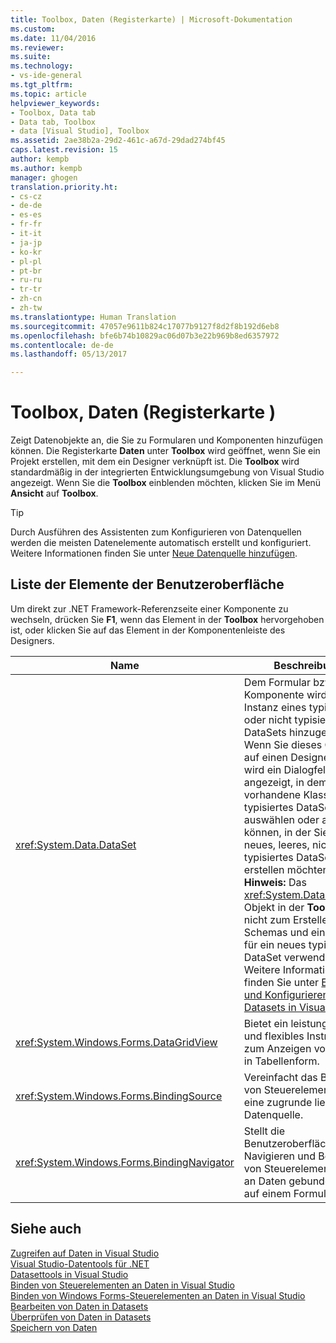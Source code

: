 ```yaml
---
title: Toolbox, Daten (Registerkarte) | Microsoft-Dokumentation
ms.custom: 
ms.date: 11/04/2016
ms.reviewer: 
ms.suite: 
ms.technology:
- vs-ide-general
ms.tgt_pltfrm: 
ms.topic: article
helpviewer_keywords:
- Toolbox, Data tab
- Data tab, Toolbox
- data [Visual Studio], Toolbox
ms.assetid: 2ae38b2a-29d2-461c-a67d-29dad274bf45
caps.latest.revision: 15
author: kempb
ms.author: kempb
manager: ghogen
translation.priority.ht:
- cs-cz
- de-de
- es-es
- fr-fr
- it-it
- ja-jp
- ko-kr
- pl-pl
- pt-br
- ru-ru
- tr-tr
- zh-cn
- zh-tw
ms.translationtype: Human Translation
ms.sourcegitcommit: 47057e9611b824c17077b9127f8d2f8b192d6eb8
ms.openlocfilehash: bfe6b74b10829ac06d07b3e22b969b8ed6357972
ms.contentlocale: de-de
ms.lasthandoff: 05/13/2017

---
```

# <a name="toolbox-data-tab"></a>Toolbox, Daten (Registerkarte )
Zeigt Datenobjekte an, die Sie zu Formularen und Komponenten hinzufügen können. Die Registerkarte **Daten** unter **Toolbox** wird geöffnet, wenn Sie ein Projekt erstellen, mit dem ein Designer verknüpft ist. Die **Toolbox** wird standardmäßig in der integrierten Entwicklungsumgebung von Visual Studio angezeigt. Wenn Sie die **Toolbox** einblenden möchten, klicken Sie im Menü **Ansicht** auf **Toolbox**.  
  
> [!TIP]
>  Durch Ausführen des Assistenten zum Konfigurieren von Datenquellen werden die meisten Datenelemente automatisch erstellt und konfiguriert. Weitere Informationen finden Sie unter [Neue Datenquelle hinzufügen](../../data-tools/add-new-data-sources.md).  
  
## <a name="ui-element-list"></a>Liste der Elemente der Benutzeroberfläche  
 Um direkt zur .NET Framework-Referenzseite einer Komponente zu wechseln, drücken Sie **F1**, wenn das Element in der **Toolbox** hervorgehoben ist, oder klicken Sie auf das Element in der Komponentenleiste des Designers.  
  
|Name|Beschreibung|  
|----------|-----------------|  
|<xref:System.Data.DataSet>|Dem Formular bzw. der Komponente wird eine Instanz eines typisierten oder nicht typisierten DataSets hinzugefügt. Wenn Sie dieses Objekt auf einen Designer ziehen, wird ein Dialogfeld angezeigt, in dem Sie eine vorhandene Klasse für ein typisiertes DataSet auswählen oder angeben können, in der Sie ein neues, leeres, nicht typisiertes DataSet erstellen möchten. **Hinweis:** Das <xref:System.Data.DataSet>-Objekt in der **Toolbox** wird nicht zum Erstellen eines Schemas und einer Klasse für ein neues typisiertes DataSet verwendet. Weitere Informationen finden Sie unter [Erstellen und Konfigurieren von Datasets in Visual Studio](../../data-tools/create-and-configure-datasets-in-visual-studio.md).|  
|<xref:System.Windows.Forms.DataGridView>|Bietet ein leistungsstarkes und flexibles Instrument zum Anzeigen von Daten in Tabellenform.|  
|<xref:System.Windows.Forms.BindingSource>|Vereinfacht das Binden von Steuerelementen an eine zugrunde liegende Datenquelle.|  
|<xref:System.Windows.Forms.BindingNavigator>|Stellt die Benutzeroberfläche zum Navigieren und Bearbeiten von Steuerelementen, die an Daten gebunden sind, auf einem Formular dar.|  
  
## <a name="see-also"></a>Siehe auch  
 [Zugreifen auf Daten in Visual Studio](../../data-tools/accessing-data-in-visual-studio.md)   
 [Visual Studio-Datentools für .NET](../../data-tools/visual-studio-data-tools-for-dotnet.md)   
 [Datasettools in Visual Studio](../../data-tools/dataset-tools-in-visual-studio.md)   
 [Binden von Steuerelementen an Daten in Visual Studio](../../data-tools/bind-controls-to-data-in-visual-studio.md)   
 [Binden von Windows Forms-Steuerelementen an Daten in Visual Studio](../../data-tools/bind-windows-forms-controls-to-data-in-visual-studio.md)   
 [Bearbeiten von Daten in Datasets](../../data-tools/edit-data-in-datasets.md)   
 [Überprüfen von Daten in Datasets](../../data-tools/validate-data-in-datasets.md)   
 [Speichern von Daten](../../data-tools/saving-data.md)
